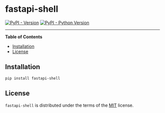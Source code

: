 # fastapi-shell

[![PyPI - Version](https://img.shields.io/pypi/v/fastapi-shell.svg)](https://pypi.org/project/fastapi-shell)
[![PyPI - Python Version](https://img.shields.io/pypi/pyversions/fastapi-shell.svg)](https://pypi.org/project/fastapi-shell)

-----

**Table of Contents**

- [Installation](#installation)
- [License](#license)

## Installation

```console
pip install fastapi-shell
```

## License

`fastapi-shell` is distributed under the terms of the [MIT](https://spdx.org/licenses/MIT.html) license.

